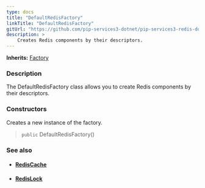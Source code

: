 ```yaml
---
type: docs
title: "DefaultRedisFactory"
linkTitle: "DefaultRedisFactory"
gitUrl: "https://github.com/pip-services3-dotnet/pip-services3-redis-dotnet"
description: > 
    Creates Redis components by their descriptors.
---
```


**Inherits:** [Factory](../../../components/build/factory)

### Description

The DefaultRedisFactory class allows you to create Redis components by their descriptors.

### Constructors

Creates a new instance of the factory.

> `public` DefaultRedisFactory()


### See also
- #### [RedisCache](../../cache/redis_cache)
- #### [RedisLock](../../lock/redis_lock) 

